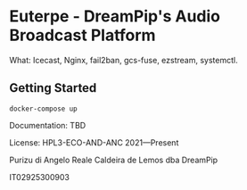 # Euterpe - DreamPip's Audio Broadcast Platform

What: Icecast, Nginx, fail2ban, gcs-fuse, ezstream, systemctl.

## Getting Started

```
docker-compose up
```

Documentation: TBD

License: HPL3-ECO-AND-ANC 2021—Present

Purizu di Angelo Reale Caldeira de Lemos dba DreamPip

IT02925300903
